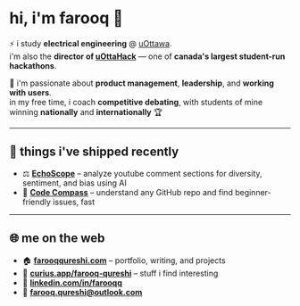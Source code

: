# hi, i'm farooq 👋

⚡ i study **electrical engineering** @ [uOttawa](https://www.uottawa.ca/faculty-engineering/school-electrical-engineering-computer-science).  
i'm also the **director of [uOttaHack](https://uottahack.ca)** — one of **canada's largest student-run hackathons**.

🚀 i'm passionate about **product management**, **leadership**, and **working with users**.  
in my free time, i coach **competitive debating**, with students of mine winning **nationally** and **internationally** 🏆

---

## 🚀 things i've shipped recently

- ⚖️ [**EchoScope**](https://echoscope.vercel.app) – analyze youtube comment sections for diversity, sentiment, and bias using AI  
- 🧭 [**Code Compass**](https://trycodecompass.vercel.app) – understand any GitHub repo and find beginner-friendly issues, fast

---

## 🌐 me on the web

- 🏠 [**farooqqureshi.com**](https://farooqqureshi.com) – portfolio, writing, and projects  
- 🧠 [**curius.app/farooq-qureshi**](https://curius.app/farooq-qureshi) – stuff i find interesting  
- 💼 [**linkedin.com/in/farooqq**](https://www.linkedin.com/in/farooqq)  
- 📧 [**farooq.qureshi@outlook.com**](mailto:farooq.qureshi@outlook.com)
